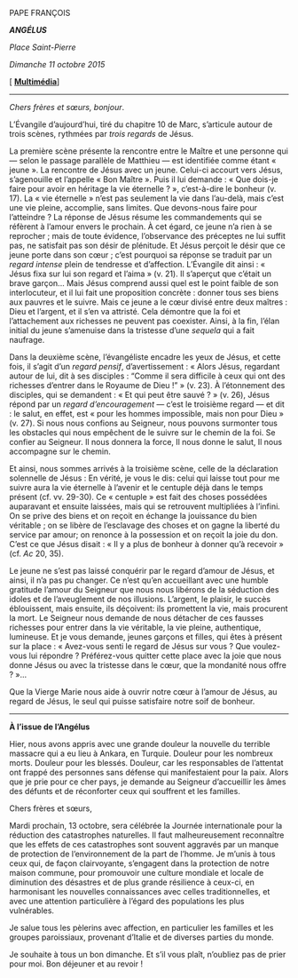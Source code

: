 PAPE FRANÇOIS

***ANGÉLUS***

*Place Saint-Pierre*

*Dimanche 11 octobre 2015*

\[ **[Multimédia](http://w2.vatican.va/content/francesco/fr/events/event.dir.html/content/vaticanevents/fr/2015/10/11/angelus.html)**\]

* * *

*Chers frères et sœurs, bonjour*.

L’Évangile d’aujourd’hui, tiré du chapitre 10 de Marc, s’articule autour de trois scènes, rythmées par *trois regards* de Jésus.

La première scène présente la rencontre entre le Maître et une personne qui — selon le passage parallèle de Matthieu — est identifiée comme étant « jeune ». La rencontre de Jésus avec un jeune. Celui-ci accourt vers Jésus, s’agenouille et l’appelle « Bon Maître ». Puis il lui demande : « Que dois-je faire pour avoir en héritage la vie éternelle ? », c’est-à-dire le bonheur (v. 17). La « vie éternelle » n’est pas seulement la vie dans l’au-delà, mais c’est une vie pleine, accomplie, sans limites. Que devons-nous faire pour l’atteindre ? La réponse de Jésus résume les commandements qui se réfèrent à l’amour envers le prochain. À cet égard, ce jeune n’a rien à se reprocher ; mais de toute évidence, l’observance des préceptes ne lui suffit pas, ne satisfait pas son désir de plénitude. Et Jésus perçoit le désir que ce jeune porte dans son cœur ; c’est pourquoi sa réponse se traduit par un *regard intense* plein de tendresse et d’affection. L’Évangile dit ainsi : « Jésus fixa sur lui son regard et l’aima » (v. 21). Il s’aperçut que c’était un brave garçon... Mais Jésus comprend aussi quel est le point faible de son interlocuteur, et il lui fait une proposition concrète : donner tous ses biens aux pauvres et le suivre. Mais ce jeune a le cœur divisé entre deux maîtres : Dieu et l’argent, et il s’en va attristé. Cela démontre que la foi et l’attachement aux richesses ne peuvent pas coexister. Ainsi, à la fin, l’élan initial du jeune s’amenuise dans la tristesse d’une *sequela* qui a fait naufrage.

Dans la deuxième scène, l’évangéliste encadre les yeux de Jésus, et cette fois, il s’agit d’un *regard pensif*, d’avertissement : « Alors Jésus, regardant autour de lui, dit à ses disciples : “Comme il sera difficile à ceux qui ont des richesses d’entrer dans le Royaume de Dieu !” » (v. 23). À l’étonnement des disciples, qui se demandent : « Et qui peut être sauvé ? » (v. 26), Jésus répond par un *regard d’encouragement* — c’est le troisième regard — et dit : le salut, en effet, est « pour les hommes impossible, mais non pour Dieu » (v. 27). Si nous nous confions au Seigneur, nous pouvons surmonter tous les obstacles qui nous empêchent de le suivre sur le chemin de la foi. Se confier au Seigneur. Il nous donnera la force, Il nous donne le salut, Il nous accompagne sur le chemin.

Et ainsi, nous sommes arrivés à la troisième scène, celle de la déclaration solennelle de Jésus : En vérité, je vous le dis: celui qui laisse tout pour me suivre aura la vie éternelle à l’avenir et le centuple déjà dans le temps présent (cf. vv. 29-30). Ce « centuple » est fait des choses possédées auparavant et ensuite laissées, mais qui se retrouvent multipliées à l’infini. On se prive des biens et on reçoit en échange la jouissance du bien véritable ; on se libère de l’esclavage des choses et on gagne la liberté du service par amour; on renonce à la possession et on reçoit la joie du don. C’est ce que Jésus disait : « Il y a plus de bonheur à donner qu’à recevoir » (cf. *Ac* 20, 35).

Le jeune ne s’est pas laissé conquérir par le regard d’amour de Jésus, et ainsi, il n’a pas pu changer. Ce n’est qu’en accueillant avec une humble gratitude l’amour du Seigneur que nous nous libérons de la séduction des idoles et de l’aveuglement de nos illusions. L’argent, le plaisir, le succès éblouissent, mais ensuite, ils déçoivent: ils promettent la vie, mais procurent la mort. Le Seigneur nous demande de nous détacher de ces fausses richesses pour entrer dans la vie véritable, la vie pleine, authentique, lumineuse. Et je vous demande, jeunes garçons et filles, qui êtes à présent sur la place : « Avez-vous senti le regard de Jésus sur vous ? Que voulez-vous lui répondre ? Préférez-vous quitter cette place avec la joie que nous donne Jésus ou avec la tristesse dans le cœur, que la mondanité nous offre ? »...

Que la Vierge Marie nous aide à ouvrir notre cœur à l’amour de Jésus, au regard de Jésus, le seul qui puisse satisfaire notre soif de bonheur.

* * *

**À l’issue de l’Angélus**

Hier, nous avons appris avec une grande douleur la nouvelle du terrible massacre qui a eu lieu à Ankara, en Turquie. Douleur pour les nombreux morts. Douleur pour les blessés. Douleur, car les responsables de l’attentat ont frappé des personnes sans défense qui manifestaient pour la paix. Alors que je prie pour ce cher pays, je demande au Seigneur d’accueillir les âmes des défunts et de réconforter ceux qui souffrent et les familles.

Chers frères et sœurs,

Mardi prochain, 13 octobre, sera célébrée la Journée internationale pour la réduction des catastrophes naturelles. Il faut malheureusement reconnaître que les effets de ces catastrophes sont souvent aggravés par un manque de protection de l’environnement de la part de l’homme. Je m’unis à tous ceux qui, de façon clairvoyante, s’engagent dans la protection de notre maison commune, pour promouvoir une culture mondiale et locale de diminution des désastres et de plus grande résilience à ceux-ci, en harmonisant les nouvelles connaissances avec celles traditionnelles, et avec une attention particulière à l’égard des populations les plus vulnérables.

Je salue tous les pèlerins avec affection, en particulier les familles et les groupes paroissiaux, provenant d’Italie et de diverses parties du monde.

Je souhaite à tous un bon dimanche. Et s’il vous plaît, n’oubliez pas de prier pour moi. Bon déjeuner et au revoir !